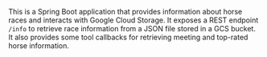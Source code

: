 This is a Spring Boot application that provides information about horse races and interacts with Google Cloud Storage. It exposes a REST endpoint `/info` to retrieve race information from a JSON file stored in a GCS bucket. It also provides some tool callbacks for retrieving meeting and top-rated horse information.